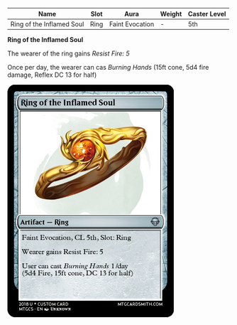 
| Name            | Slot   | Aura                 | Weight | Caster Level |
| --------------- | ------ | -------------------- | ------ | ------------ |
| Ring of the Inflamed Soul | Ring | Faint Evocation | -   | 5th         |

**Ring of the Inflamed Soul**

The wearer of the ring gains _Resist Fire: 5_

Once per day, the wearer can cas _Burning Hands_ (15ft cone, 5d4 fire damage, Reflex DC 13 for half)

![itemimage]

[itemimage]: /MagicItems/ItemArt/RingoftheInflamedSoul.png
